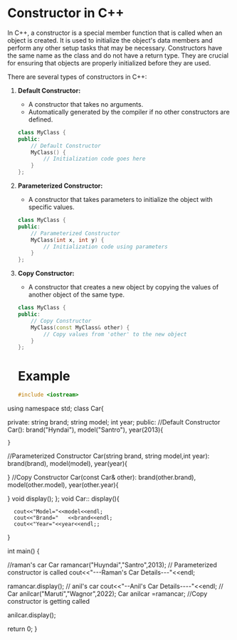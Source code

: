 # Constructor in C++
In C++, a constructor is a special member function that is called when an object is created. It is used to initialize the object's data members and perform any other setup tasks that may be necessary. Constructors have the same name as the class and do not have a return type. They are crucial for ensuring that objects are properly initialized before they are used.

There are several types of constructors in C++:

1. **Default Constructor:**
   - A constructor that takes no arguments.
   - Automatically generated by the compiler if no other constructors are defined.

   ```cpp
   class MyClass {
   public:
       // Default Constructor
       MyClass() {
           // Initialization code goes here
       }
   };
   ```

2. **Parameterized Constructor:**
   - A constructor that takes parameters to initialize the object with specific values.

   ```cpp
   class MyClass {
   public:
       // Parameterized Constructor
       MyClass(int x, int y) {
           // Initialization code using parameters
       }
   };
   ```

3. **Copy Constructor:**
   - A constructor that creates a new object by copying the values of another object of the same type.

   ```cpp
   class MyClass {
   public:
       // Copy Constructor
       MyClass(const MyClass& other) {
           // Copy values from 'other' to the new object
       }
   };
   ```

   # Example
   ```cpp
   #include <iostream>
using namespace std;
class Car{
   
  private:
   string brand;
   string model;
   int year;
  public:
  //Default Constructor
    Car(): brand("Hyndai"), model("Santro"), year(2013){
    
    }
   //Parameterized Constructor 
   Car(string brand, string model,int year): brand(brand), model(model), year(year){

   }
   //Copy Constructor
   Car(const Car& other): 
   brand(other.brand), model(other.model), year(other.year){

   }
   void display();
};
void Car:: display(){

      cout<<"Model="<<model<<endl;
      cout<<"Brand="   <<brand<<endl;
      cout<<"Year="<<year<<endl;;
   }

int main() {
  
   
   //raman's car
   Car ramancar("Huyndai","Santro",2013); // Parameterized constructor is called
  cout<<"---Raman's Car Details---"<<endl;
   
   
   ramancar.display();
   // anil's car
   cout<<"--Anil's Car Details----"<<endl;
  // Car anilcar("Maruti","Wagnor",2022);
  Car anilcar =ramancar; //Copy constructor is getting called
  
   anilcar.display();

   return 0;
}

   ```

